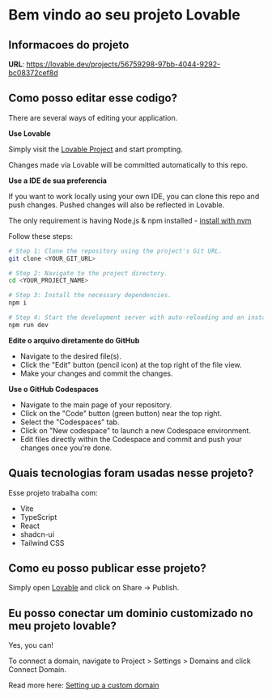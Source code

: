 # Bem vindo ao seu projeto Lovable

## Informacoes do projeto

**URL**: https://lovable.dev/projects/56759298-97bb-4044-9292-bc08372cef8d

## Como posso editar esse codigo?

There are several ways of editing your application.

**Use Lovable**

Simply visit the [Lovable Project](https://lovable.dev/projects/56759298-97bb-4044-9292-bc08372cef8d) and start prompting.

Changes made via Lovable will be committed automatically to this repo.

**Use a IDE de sua preferencia**

If you want to work locally using your own IDE, you can clone this repo and push changes. Pushed changes will also be reflected in Lovable.

The only requirement is having Node.js & npm installed - [install with nvm](https://github.com/nvm-sh/nvm#installing-and-updating)

Follow these steps:

```sh
# Step 1: Clone the repository using the project's Git URL.
git clone <YOUR_GIT_URL>

# Step 2: Navigate to the project directory.
cd <YOUR_PROJECT_NAME>

# Step 3: Install the necessary dependencies.
npm i

# Step 4: Start the development server with auto-reloading and an instant preview.
npm run dev
```

**Edite o arquivo diretamente do GitHub**

- Navigate to the desired file(s).
- Click the "Edit" button (pencil icon) at the top right of the file view.
- Make your changes and commit the changes.

**Use o GitHub Codespaces**

- Navigate to the main page of your repository.
- Click on the "Code" button (green button) near the top right.
- Select the "Codespaces" tab.
- Click on "New codespace" to launch a new Codespace environment.
- Edit files directly within the Codespace and commit and push your changes once you're done.

## Quais tecnologias foram usadas nesse projeto?

Esse projeto trabalha com:

- Vite
- TypeScript
- React
- shadcn-ui
- Tailwind CSS

## Como eu posso publicar esse projeto?

Simply open [Lovable](https://lovable.dev/projects/56759298-97bb-4044-9292-bc08372cef8d) and click on Share -> Publish.

## Eu posso conectar um dominio customizado no meu projeto lovable?

Yes, you can!

To connect a domain, navigate to Project > Settings > Domains and click Connect Domain.

Read more here: [Setting up a custom domain](https://docs.lovable.dev/features/custom-domain#custom-domain)
